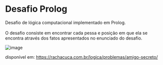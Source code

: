 # Desafio Prolog
Desafio de lógica computacional implementado em Prolog.     
</br>
O desafio consiste em encontrar cada pessa e posição em que ela se encontra através dos fatos apresentados no enunciado do desafio.    

![image](https://github.com/ericksalignac/Desafio-Prolog/assets/89262324/72c2b375-f6bc-45c7-afae-495e56aaf187)
</br>

disponível em: https://rachacuca.com.br/logica/problemas/amigo-secreto/ 



